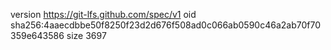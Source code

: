 version https://git-lfs.github.com/spec/v1
oid sha256:4aaecdbbe50f8250f23d2d676f508ad0c066ab0590c46a2ab70f70359e643586
size 3697

